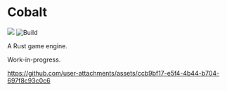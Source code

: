 # Cobalt

[![](https://tokei.rs/b1/github.com/AHL00/Cobalt)](https://github.com/XAMPPRocky/tokei_rs)
![Build](https://github.com/AHL00/Cobalt/actions/workflows/rust.yml/badge.svg)

A Rust game engine.

Work-in-progress.



https://github.com/user-attachments/assets/ccb9bf17-e5f4-4b44-b704-697f8c93c0c6

